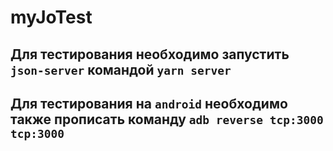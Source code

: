 # myJoTest

## Для тестирования необходимо запустить `json-server` командой `yarn server`
## Для тестирования на `android` необходимо также прописать команду `adb reverse tcp:3000 tcp:3000`
